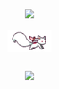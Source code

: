 <div align="center">
    <img src="https://readme-typing-svg.demolab.com?font=Inconsolata&weight=500&size=50&duration=4000&pause=300&color=A7A459&center=true&vCenter=true&multiline=true&repeat=false&random=false&width=1300&height=140&lines=Hello+hallo;I'm+Alice%2C+a+small+magical+girl+wannabe+%E2%9C%A9" width="70%" />
    <br><br>
    <!-- <pre>
    💼 Web • Back-end dev • Front-end dev
    🎮 Music • Games • Anime • Code • Art
    </pre> -->
    <!--<br><br>-->
    <img src="https://raw.githubusercontent.com/quenyu/quenyu/master/assets/kyubei.gif" height="40" /
    <br><br><br>
    
[![](https://img.shields.io/badge/Telegram-2CA5E0?style=for-the-badge&logo=telegram&logoColor=white)](https://t.me/elfiu)
</div>
